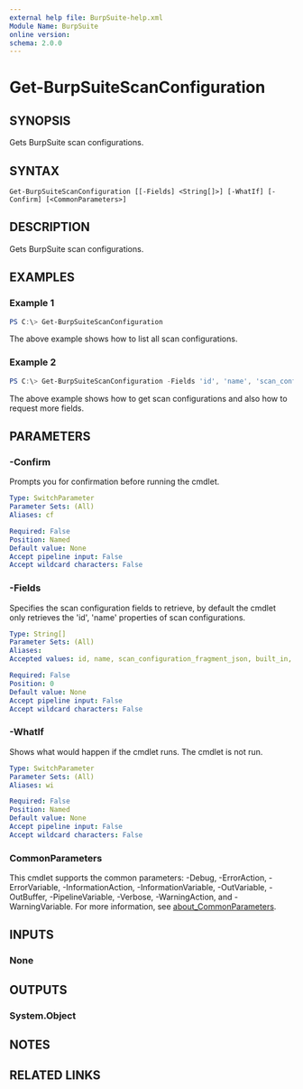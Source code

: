 ```yaml
---
external help file: BurpSuite-help.xml
Module Name: BurpSuite
online version:
schema: 2.0.0
---
```


# Get-BurpSuiteScanConfiguration

## SYNOPSIS
Gets BurpSuite scan configurations.

## SYNTAX

```
Get-BurpSuiteScanConfiguration [[-Fields] <String[]>] [-WhatIf] [-Confirm] [<CommonParameters>]
```

## DESCRIPTION
Gets BurpSuite scan configurations.

## EXAMPLES

### Example 1
```powershell
PS C:\> Get-BurpSuiteScanConfiguration
```

The above example shows how to list all scan configurations.

### Example 2
```powershell
PS C:\> Get-BurpSuiteScanConfiguration -Fields 'id', 'name', 'scan_configuration_fragment_json'
```

The above example shows how to get scan configurations and also how to request more fields.

## PARAMETERS

### -Confirm
Prompts you for confirmation before running the cmdlet.

```yaml
Type: SwitchParameter
Parameter Sets: (All)
Aliases: cf

Required: False
Position: Named
Default value: None
Accept pipeline input: False
Accept wildcard characters: False
```

### -Fields
Specifies the scan configuration fields to retrieve, by default the cmdlet only retrieves the 'id', 'name' properties of scan configurations.

```yaml
Type: String[]
Parameter Sets: (All)
Aliases:
Accepted values: id, name, scan_configuration_fragment_json, built_in, last_modified_time, last_modified_by

Required: False
Position: 0
Default value: None
Accept pipeline input: False
Accept wildcard characters: False
```

### -WhatIf
Shows what would happen if the cmdlet runs.
The cmdlet is not run.

```yaml
Type: SwitchParameter
Parameter Sets: (All)
Aliases: wi

Required: False
Position: Named
Default value: None
Accept pipeline input: False
Accept wildcard characters: False
```

### CommonParameters
This cmdlet supports the common parameters: -Debug, -ErrorAction, -ErrorVariable, -InformationAction, -InformationVariable, -OutVariable, -OutBuffer, -PipelineVariable, -Verbose, -WarningAction, and -WarningVariable. For more information, see [about_CommonParameters](http://go.microsoft.com/fwlink/?LinkID=113216).

## INPUTS

### None

## OUTPUTS

### System.Object
## NOTES

## RELATED LINKS
